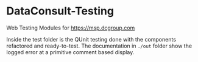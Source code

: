 # DataConsult-Testing
Web Testing Modules for https://msp.dcgroup.com


Inside the test folder is the QUnit testing done with the components refactored and ready-to-test.
The documentation in `./out` folder show the logged error at a primitive comment based display.
